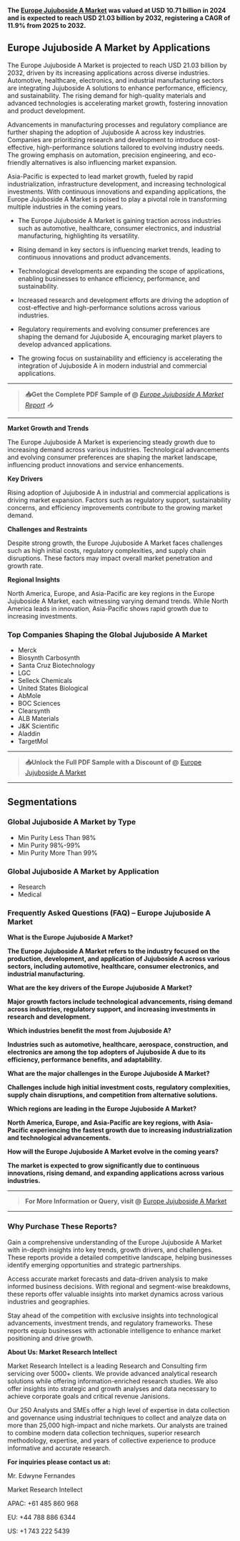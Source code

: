 <p><strong>The <a href="https://www.marketresearchintellect.com/download-sample/?rid=935878&amp;utm_source=Pulse-April-Europe&amp;utm_medium=852">Europe Jujuboside A Market</a> was valued at USD 10.71 billion in 2024 and is expected to reach USD 21.03 billion by 2032, registering a CAGR of 11.9% from 2025 to 2032.</strong></p><h2>Europe Jujuboside A Market by Applications&nbsp;</h2><p><p>The Europe Jujuboside A Market is projected to reach USD 21.03 billion by 2032, driven by its increasing applications across diverse industries. Automotive, healthcare, electronics, and industrial manufacturing sectors are integrating Jujuboside A solutions to enhance performance, efficiency, and sustainability. The rising demand for high-quality materials and advanced technologies is accelerating market growth, fostering innovation and product development.</p><p>Advancements in manufacturing processes and regulatory compliance are further shaping the adoption of Jujuboside A across key industries. Companies are prioritizing research and development to introduce cost-effective, high-performance solutions tailored to evolving industry needs. The growing emphasis on automation, precision engineering, and eco-friendly alternatives is also influencing market expansion.</p><p>Asia-Pacific is expected to lead market growth, fueled by rapid industrialization, infrastructure development, and increasing technological investments. With continuous innovations and expanding applications, the Europe Jujuboside A Market is poised to play a pivotal role in transforming multiple industries in the coming years.</p></p><ul><li><p>The Europe Jujuboside A Market is gaining traction across industries such as automotive, healthcare, consumer electronics, and industrial manufacturing, highlighting its versatility.</p></li><li><p>Rising demand in key sectors is influencing market trends, leading to continuous innovations and product advancements.</p></li><li><p>Technological developments are expanding the scope of applications, enabling businesses to enhance efficiency, performance, and sustainability.</p></li><li><p>Increased research and development efforts are driving the adoption of cost-effective and high-performance solutions across various industries.</p></li><li><p>Regulatory requirements and evolving consumer preferences are shaping the demand for Jujuboside A, encouraging market players to develop advanced applications.</p></li><li><p>The growing focus on sustainability and efficiency is accelerating the integration of Jujuboside A in modern industrial and commercial applications.</p></li></ul><hr /><blockquote><p><strong><span class="font-[700]">📥Get the Complete PDF Sample of @ </span></strong><em><span class="font-[700]"><a href="https://www.marketresearchintellect.com/download-sample/?rid=935878&amp;utm_source=Pulse-April-Europe&amp;utm_medium=852" target="_blank" data-tracking-control-name="article-ssr-frontend-pulse_little-text-block" data-tracking-will-navigate="" data-test-link="">Europe Jujuboside A Market Report</a>&nbsp;📥</span></em></p></blockquote><hr /><p class="" data-start="77" data-end="360"><strong data-start="77" data-end="105">Market Growth and Trends</strong></p><p class="" data-start="77" data-end="360">The Europe Jujuboside A Market is experiencing steady growth due to increasing demand across various industries. Technological advancements and evolving consumer preferences are shaping the market landscape, influencing product innovations and service enhancements.</p><p class="" data-start="362" data-end="606"><strong data-start="362" data-end="377">Key Drivers</strong></p><p class="" data-start="362" data-end="606">Rising adoption of Jujuboside A in industrial and commercial applications is driving market expansion. Factors such as regulatory support, sustainability concerns, and efficiency improvements contribute to the growing market demand.</p><p class="" data-start="608" data-end="849"><strong data-start="608" data-end="637">Challenges and Restraints</strong></p><p class="" data-start="608" data-end="849">Despite strong growth, the Europe Jujuboside A Market faces challenges such as high initial costs, regulatory complexities, and supply chain disruptions. These factors may impact overall market penetration and growth rate.</p><p class="" data-start="851" data-end="1095"><strong data-start="851" data-end="872">Regional Insights</strong></p><p class="" data-start="851" data-end="1095">North America, Europe, and Asia-Pacific are key regions in the Europe Jujuboside A Market, each witnessing varying demand trends. While North America leads in innovation, Asia-Pacific shows rapid growth due to increasing investments.</p><p><h3>Top Companies Shaping the Global Jujuboside A Market </h3><ul><li>Merck</li><li>Biosynth Carbosynth</li><li>Santa Cruz Biotechnology</li><li>LGC</li><li>Selleck Chemicals</li><li>United States Biological</li><li>AbMole</li><li>BOC Sciences</li><li>Clearsynth</li><li>ALB Materials</li><li>J&K Scientific</li><li>Aladdin</li><li>TargetMol</li></ul></p><hr /><blockquote><p><strong>📥Unlock the Full PDF Sample with a Discount of @</strong> <a href="https://www.marketresearchintellect.com/ask-for-discount/?rid=935878&amp;utm_source=Pulse-April-Europe&amp;utm_medium=852">Europe Jujuboside A Market</a></p></blockquote><hr /><p><h2>Segmentations</h2><h3>Global Jujuboside A Market by Type</h3><ul><li>Min Purity Less Than 98%</li><li>Min Purity 98%-99%</li><li>Min Purity More Than 99%</li></ul><h3>Global Jujuboside A Market by Application</h3><ul><li>Research</li><li>Medical</li></ul></p><h3><strong>Frequently Asked Questions (FAQ) &ndash; Europe Jujuboside A Market</strong></h3><p><strong>What is the Europe Jujuboside A Market?</strong></p><p><strong>The Europe Jujuboside A Market refers to the industry focused on the production, development, and application of Jujuboside A across various sectors, including automotive, healthcare, consumer electronics, and industrial manufacturing.</strong></p><p><strong>What are the key drivers of the Europe Jujuboside A Market?</strong></p><p><strong>Major growth factors include technological advancements, rising demand across industries, regulatory support, and increasing investments in research and development.</strong></p><p><strong>Which industries benefit the most from Jujuboside A?</strong></p><p><strong>Industries such as automotive, healthcare, aerospace, construction, and electronics are among the top adopters of Jujuboside A due to its efficiency, performance benefits, and adaptability.</strong></p><p><strong>What are the major challenges in the Europe Jujuboside A Market?</strong></p><p><strong>Challenges include high initial investment costs, regulatory complexities, supply chain disruptions, and competition from alternative solutions.</strong></p><p><strong>Which regions are leading in the Europe Jujuboside A Market?</strong></p><p><strong>North America, Europe, and Asia-Pacific are key regions, with Asia-Pacific experiencing the fastest growth due to increasing industrialization and technological advancements.</strong></p><p><strong>How will the Europe Jujuboside A Market evolve in the coming years?</strong></p><p><strong>The market is expected to grow significantly due to continuous innovations, rising demand, and expanding applications across various industries.</strong></p><hr /><blockquote><p><span class="font-[700]"><strong>For More Information or Query, visit&nbsp;@</strong>&nbsp;</span><span class="font-[700]"><a href="https://www.marketresearchintellect.com/product/global-jujuboside-a-market/?utm_source=Linkedin&utm_medium=852" target="_blank" data-tracking-control-name="article-ssr-frontend-pulse_little-text-block" data-tracking-will-navigate="" data-test-link="">Europe Jujuboside A Market</a></span></p></blockquote><hr /><h3><strong data-start="0" data-end="31">Why Purchase These Reports?</strong></h3><p class="" data-start="35" data-end="297">Gain a comprehensive understanding of the Europe Jujuboside A Market with in-depth insights into key trends, growth drivers, and challenges. These reports provide a detailed competitive landscape, helping businesses identify emerging opportunities and strategic partnerships.</p><p class="" data-start="299" data-end="540">Access accurate market forecasts and data-driven analysis to make informed business decisions. With regional and segment-wise breakdowns, these reports offer valuable insights into market dynamics across various industries and geographies.</p><p class="" data-start="542" data-end="784">Stay ahead of the competition with exclusive insights into technological advancements, investment trends, and regulatory frameworks. These reports equip businesses with actionable intelligence to enhance market positioning and drive growth.</p><p><strong><span class="font-[700]">About Us: Market Research Intellect</span></strong></p><p><span class="">Market Research Intellect is a leading Research and Consulting firm servicing over 5000+ clients. We provide advanced analytical research solutions while offering information-enriched research studies.&nbsp;</span>We also offer insights into strategic and growth analyses and data necessary to achieve corporate goals and critical revenue Janisions.</p><p><span class="">Our 250 Analysts and SMEs offer a high level of expertise in data collection and governance using industrial techniques to collect and analyze data on more than 25,000 high-impact and niche markets. Our analysts are trained to combine modern data collection techniques, superior research methodology, expertise, and years of collective experience to produce informative and accurate research.</span></p><p><strong>For inquiries please contact us at:</strong></p><p>Mr. Edwyne Fernandes</p><p>Market Research Intellect</p><p>APAC: +61 485 860 968</p><p>EU: +44 788 886 6344</p><p>US: +1 743 222 5439</p>